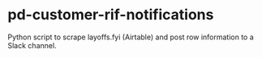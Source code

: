 # pd-customer-rif-notifications
Python script to scrape layoffs.fyi (Airtable) and post row information to a Slack channel.
